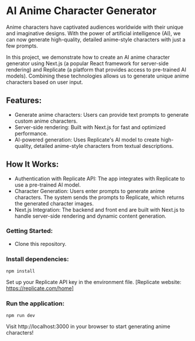 # **AI Anime Character Generator**
Anime characters have captivated audiences worldwide with their unique and imaginative designs. With the power of artificial intelligence (AI), we can now generate high-quality, detailed anime-style characters with just a few prompts.

In this project, we demonstrate how to create an AI anime character generator using Next.js (a popular React framework for server-side rendering) and Replicate (a platform that provides access to pre-trained AI models). Combining these technologies allows us to generate unique anime characters based on user input.

## **Features:**
- Generate anime characters: Users can provide text prompts to generate custom anime characters.
- Server-side rendering: Built with Next.js for fast and optimized performance.
- AI-powered generation: Uses Replicate's AI model to create high-quality, detailed anime-style characters from textual descriptions.

## **How It Works:**
- Authentication with Replicate API: The app integrates with Replicate to use a pre-trained AI model.
- Character Generation: Users enter prompts to generate anime characters. The system sends the prompts to Replicate, which returns the generated character images.
- Next.js Integration: The backend and front end are built with Next.js to handle server-side rendering and dynamic content generation.

### **Getting Started:**
- Clone this repository.
### **Install dependencies:**
    npm install
Set up your Replicate API key in the environment file. [Replicate website: https://replicate.com/home]
### **Run the application:**
    npm run dev
Visit http://localhost:3000 in your browser to start generating anime characters!


